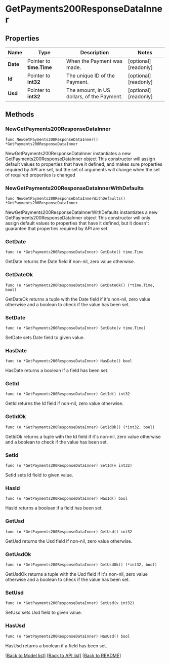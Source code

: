# GetPayments200ResponseDataInner

## Properties

Name | Type | Description | Notes
------------ | ------------- | ------------- | -------------
**Date** | Pointer to **time.Time** | When the Payment was made. | [optional] [readonly] 
**Id** | Pointer to **int32** | The unique ID of the Payment. | [optional] [readonly] 
**Usd** | Pointer to **int32** | The amount, in US dollars, of the Payment. | [optional] [readonly] 

## Methods

### NewGetPayments200ResponseDataInner

`func NewGetPayments200ResponseDataInner() *GetPayments200ResponseDataInner`

NewGetPayments200ResponseDataInner instantiates a new GetPayments200ResponseDataInner object
This constructor will assign default values to properties that have it defined,
and makes sure properties required by API are set, but the set of arguments
will change when the set of required properties is changed

### NewGetPayments200ResponseDataInnerWithDefaults

`func NewGetPayments200ResponseDataInnerWithDefaults() *GetPayments200ResponseDataInner`

NewGetPayments200ResponseDataInnerWithDefaults instantiates a new GetPayments200ResponseDataInner object
This constructor will only assign default values to properties that have it defined,
but it doesn't guarantee that properties required by API are set

### GetDate

`func (o *GetPayments200ResponseDataInner) GetDate() time.Time`

GetDate returns the Date field if non-nil, zero value otherwise.

### GetDateOk

`func (o *GetPayments200ResponseDataInner) GetDateOk() (*time.Time, bool)`

GetDateOk returns a tuple with the Date field if it's non-nil, zero value otherwise
and a boolean to check if the value has been set.

### SetDate

`func (o *GetPayments200ResponseDataInner) SetDate(v time.Time)`

SetDate sets Date field to given value.

### HasDate

`func (o *GetPayments200ResponseDataInner) HasDate() bool`

HasDate returns a boolean if a field has been set.

### GetId

`func (o *GetPayments200ResponseDataInner) GetId() int32`

GetId returns the Id field if non-nil, zero value otherwise.

### GetIdOk

`func (o *GetPayments200ResponseDataInner) GetIdOk() (*int32, bool)`

GetIdOk returns a tuple with the Id field if it's non-nil, zero value otherwise
and a boolean to check if the value has been set.

### SetId

`func (o *GetPayments200ResponseDataInner) SetId(v int32)`

SetId sets Id field to given value.

### HasId

`func (o *GetPayments200ResponseDataInner) HasId() bool`

HasId returns a boolean if a field has been set.

### GetUsd

`func (o *GetPayments200ResponseDataInner) GetUsd() int32`

GetUsd returns the Usd field if non-nil, zero value otherwise.

### GetUsdOk

`func (o *GetPayments200ResponseDataInner) GetUsdOk() (*int32, bool)`

GetUsdOk returns a tuple with the Usd field if it's non-nil, zero value otherwise
and a boolean to check if the value has been set.

### SetUsd

`func (o *GetPayments200ResponseDataInner) SetUsd(v int32)`

SetUsd sets Usd field to given value.

### HasUsd

`func (o *GetPayments200ResponseDataInner) HasUsd() bool`

HasUsd returns a boolean if a field has been set.


[[Back to Model list]](../README.md#documentation-for-models) [[Back to API list]](../README.md#documentation-for-api-endpoints) [[Back to README]](../README.md)


